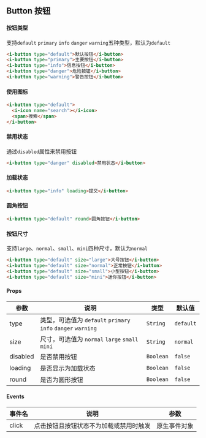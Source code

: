 ## Button 按钮

#### 按钮类型

支持`default` `primary` `info` `danger` `warning`五种类型，默认为`default`

```html
<i-button type="default">默认按钮</i-button>
<i-button type="primary">主要按钮</i-button>
<i-button type="info">信息按钮</i-button>
<i-button type="danger">危险按钮</i-button>
<i-button type="warning">警告按钮</i-button>
```

#### 使用图标

```html
<i-button type="default">
  <i-icon name="search"></i-icon>
  <span>搜索</span>
</i-button>
```

#### 禁用状态

通过`disabled`属性来禁用按钮

```html
<i-button type="danger" disabled>禁用状态</i-button>
```

#### 加载状态

```html 
<i-button type="info" loading>提交</i-button>
```

#### 圆角按钮

```html 
<i-button type="default" round>圆角按钮</i-button>
```

#### 按钮尺寸

支持`large`、`normal`、`small`、`mini`四种尺寸，默认为`normal`

```html 
<i-button type="default" size="large">大号按钮</i-button>
<i-button type="default" size="normal">正常按钮</i-button>
<i-button type="default" size="small">小型按钮</i-button>
<i-button type="default" size="mini">迷你按钮</i-button>
```

#### Props

| 参数 | 说明 | 类型 | 默认值 |
|------|------|------|------|
| type | 类型，可选值为 `default` `primary` `info` `danger` `warning` | `String` | `default` |
| size | 尺寸，可选值为 `normal` `large` `small` `mini` | `String` | `normal` |
| disabled | 是否禁用按钮 | `Boolean` | `false` |
| loading | 是否显示为加载状态 | `Boolean` | `false` |
| round | 是否为圆形按钮 | `Boolean` | `false` |

#### Events

| 事件名 | 说明 | 参数 |
|------|------|------|
| click | 点击按钮且按钮状态不为加载或禁用时触发 | 原生事件对象 |